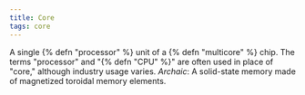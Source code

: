 ```yaml
---
title: Core
tags: core
---
```

A single {% defn "processor" %} unit of a {% defn "multicore" %}
chip. The terms "processor" and "{% defn "CPU" %}"
are often used in place of "core,"
although industry usage varies.
*Archaic*: A solid-state memory made of
magnetized toroidal memory elements.